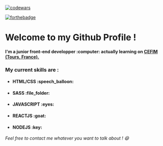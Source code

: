 [![codewars](https://www.codewars.com/users/betrayal/badges/micro)](https://www.codewars.com/)

[![forthebadge](https://forthebadge.com/images/badges/built-with-love.svg)](https://forthebadge.com)

<h1>Welcome to my Github Profile !</h1>
<h4>I'm a junior front-end developper :computer: actually learning on <a href="https://www.cefim.eu/" target="_blank"> CEFIM (Tours, France).</a></h4>

<h3> My current skills are : </h3>

- <h4>HTML/CSS :speech_balloon:</h4>
- <h4>SASS :file_folder:</h4>
- <h4>JAVASCRIPT :eyes:</h4>
- <h4>REACTJS :goat:</h4>
- <h4>NODEJS :key:</h4>


<em>Feel free to contact me whatever you want to talk about ! :smile:</em>
